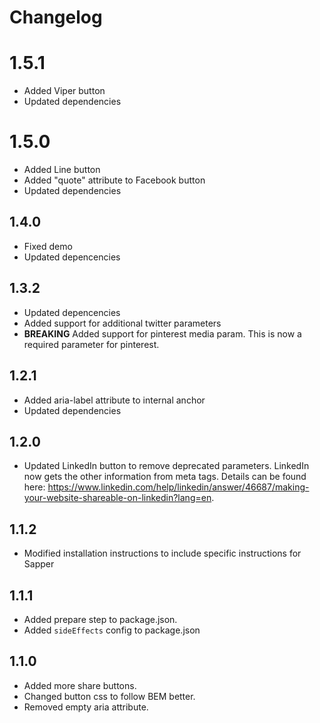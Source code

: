 # Changelog

# 1.5.1

* Added Viper button
* Updated dependencies

# 1.5.0

* Added Line button
* Added "quote" attribute to Facebook button
* Updated dependencies

## 1.4.0

* Fixed demo
* Updated depencencies

## 1.3.2

* Updated depencencies
* Added support for additional twitter parameters
* **BREAKING** Added support for pinterest media param.  This is now a required parameter for pinterest.

## 1.2.1

* Added aria-label attribute to internal anchor
* Updated dependencies

## 1.2.0

* Updated LinkedIn button to remove deprecated parameters.  LinkedIn now gets the other information from meta tags.  Details can be found here: https://www.linkedin.com/help/linkedin/answer/46687/making-your-website-shareable-on-linkedin?lang=en.

## 1.1.2

* Modified installation instructions to include specific instructions for Sapper

## 1.1.1

* Added prepare step to package.json.
* Added `sideEffects` config to package.json

## 1.1.0

* Added more share buttons.
* Changed button css to follow BEM better.
* Removed empty aria attribute.
